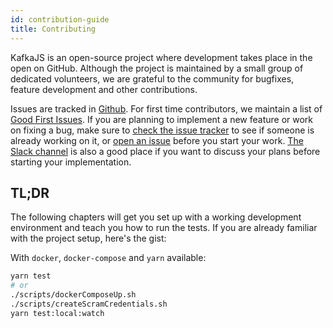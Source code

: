 ```yaml
---
id: contribution-guide
title: Contributing
---
```


KafkaJS is an open-source project where development takes place in the open on GitHub. Although the
project is maintained by a small group of dedicated volunteers, we are grateful to the community for
bugfixes, feature development and other contributions.

Issues are tracked in [Github](https://github.com/tulios/kafkajs/issues). For first time
contributors, we maintain a list of
[Good First Issues](https://github.com/tulios/kafkajs/issues?q=is%3Aopen+is%3Aissue+label%3A%22good+first+issue%22).
If you are planning to implement a new feature or work on fixing a bug, make sure to
[check the issue tracker](https://github.com/tulios/kafkajs/issues) to see if someone is already
working on it, or [open an issue](https://github.com/tulios/kafkajs/issues/new) before you start
your work. [The Slack channel](https://kafkajs-slackin.herokuapp.com/) is also a good place if you
want to discuss your plans before starting your implementation.

## TL;DR

The following chapters will get you set up with a working development environment and teach you how
to run the tests. If you are already familiar with the project setup, here's the gist:

With `docker`, `docker-compose` and `yarn` available:

```sh
yarn test
# or
./scripts/dockerComposeUp.sh
./scripts/createScramCredentials.sh
yarn test:local:watch
```
